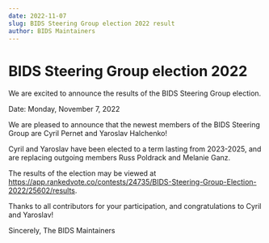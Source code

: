 ```yaml
---
date: 2022-11-07
slug: BIDS Steering Group election 2022 result
author: BIDS Maintainers
---
```


# BIDS Steering Group election 2022

We are excited to announce the results of the BIDS Steering Group election.

Date: Monday, November 7, 2022

<!--more-->

We are pleased to announce that the newest members of the BIDS Steering Group are Cyril Pernet and Yaroslav Halchenko!

Cyril and Yaroslav have been elected to a term lasting from 2023-2025, and are replacing outgoing members Russ Poldrack and Melanie Ganz.

The results of the election may be viewed at https://app.rankedvote.co/contests/24735/BIDS-Steering-Group-Election-2022/25602/results.

Thanks to all contributors for your participation, and congratulations to Cyril and Yaroslav!

Sincerely,
The BIDS Maintainers

